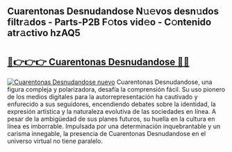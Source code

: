 ## Cuarentonas Desnudandose N𝚞𝚎vos desn𝚞dos filtr𝚊dos - Parts-P2B F𝚘tos vid𝚎o - C𝚘ntenido atr𝚊ctivo hzAQ5

# <h2><a href="http://mb4tqp.tromn.icu/?c=Cuarentonas+Desnudandose">🔗👉👉👉 Cuarentonas Desnudandose 🔗🔗</a></h2>

[![Cuarentonas Desnudandose nuevo](https://i.imgur.com/pEAQMta.gif)](http://mb4tqp.tromn.icu/?c=Cuarentonas+Desnudandose)
Cuarentonas Desnudandose, una figura compleja y polarizadora, desafía la comprensión fácil. Su uso pionero de los medios digitales para la autorrepresentación ha cautivado y enfurecido a sus seguidores, encendiendo debates sobre la identidad, la expresión artística y la naturaleza evolutiva de las sociedades en línea. A pesar de la ambigüedad de sus planes futuros, su huella en la cultura en línea es imborrable. Impulsada por una determinación inquebrantable y un carisma innegable, la presencia de Cuarentonas Desnudandose en el universo virtual no tiene paralelo.
